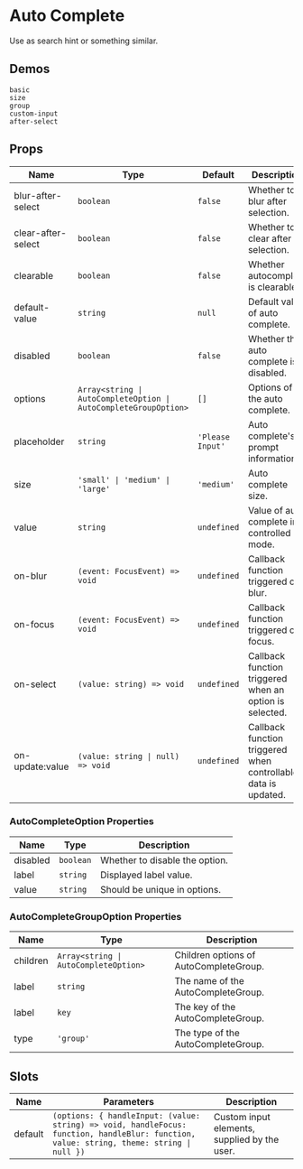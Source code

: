 # Auto Complete

Use as search hint or something similar.

## Demos

```demo
basic
size
group
custom-input
after-select
```

## Props

| Name | Type | Default | Description |
| --- | --- | --- | --- |
| blur-after-select | `boolean` | `false` | Whether to blur after selection. |
| clear-after-select | `boolean` | `false` | Whether to clear after selection. |
| clearable | `boolean` | `false` | Whether autocomplete is clearable. |
| default-value | `string` | `null` | Default value of auto complete. |
| disabled | `boolean` | `false` | Whether the auto complete is disabled. |
| options | `Array<string \| AutoCompleteOption \| AutoCompleteGroupOption>` | `[]` | Options of the auto complete. |
| placeholder | `string` | `'Please Input'` | Auto complete's prompt information. |
| size | `'small' \| 'medium' \| 'large'` | `'medium'` | Auto complete size. |
| value | `string` | `undefined` | Value of auto complete in controlled mode. |
| on-blur | `(event: FocusEvent) => void` | `undefined` | Callback function triggered on blur. |
| on-focus | `(event: FocusEvent) => void` | `undefined` | Callback function triggered on focus. |
| on-select | `(value: string) => void` | `undefined` | Callback function triggered when an option is selected. |
| on-update:value | `(value: string \| null) => void` | `undefined` | Callback function triggered when controllable data is updated. |

### AutoCompleteOption Properties

| Name     | Type      | Description                    |
| -------- | --------- | ------------------------------ |
| disabled | `boolean` | Whether to disable the option. |
| label    | `string`  | Displayed label value.         |
| value    | `string`  | Should be unique in options.   |

### AutoCompleteGroupOption Properties

| Name | Type | Description |
| --- | --- | --- |
| children | `Array<string \| AutoCompleteOption>` | Children options of AutoCompleteGroup. |
| label | `string` | The name of the AutoCompleteGroup. |
| label | `key` | The key of the AutoCompleteGroup. |
| type | `'group'` | The type of the AutoCompleteGroup. |

## Slots

| Name | Parameters | Description |
| --- | --- | --- |
| default | `(options: { handleInput: (value: string) => void, handleFocus: function, handleBlur: function, value: string, theme: string \| null })` | Custom input elements, supplied by the user. |
